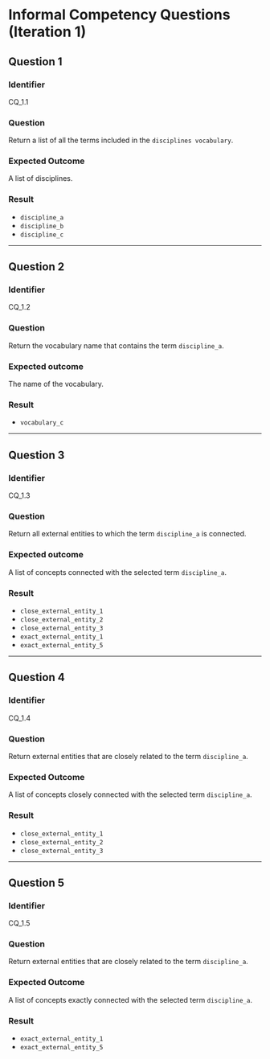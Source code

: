 # Informal Competency Questions (Iteration 1)

## Question 1

### Identifier
CQ_1.1

### Question
Return a list of all the terms included in the `disciplines vocabulary`.

### Expected Outcome
A list of disciplines.

### Result
* `discipline_a`
* `discipline_b`
* `discipline_c`

***

## Question 2

### Identifier 
CQ_1.2

### Question
Return the vocabulary name that contains the term `discipline_a`.

### Expected outcome
The name of the vocabulary.

### Result
* `vocabulary_c`

***

## Question 3

### Identifier 
CQ_1.3

### Question
Return all external entities to which the term `discipline_a` is connected.

### Expected outcome
A list of concepts connected with the selected term `discipline_a`.

### Result
* `close_external_entity_1`
* `close_external_entity_2`
* `close_external_entity_3`
* `exact_external_entity_1`
* `exact_external_entity_5`

***

## Question 4

### Identifier
CQ_1.4

### Question
Return external entities that are closely related to the term `discipline_a`.

### Expected Outcome
A list of concepts closely connected with the selected term `discipline_a`.

### Result
* `close_external_entity_1`
* `close_external_entity_2`
* `close_external_entity_3`

***

## Question 5

### Identifier
CQ_1.5

### Question
Return external entities that are closely related to the term `discipline_a`.

### Expected Outcome
A list of concepts exactly connected with the selected term `discipline_a`.

### Result
* `exact_external_entity_1`
* `exact_external_entity_5`
